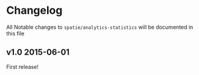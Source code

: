 # Changelog

All Notable changes to `spatie/analytics-statistics` will be documented in this file

## v1.0 2015-06-01

First release!
